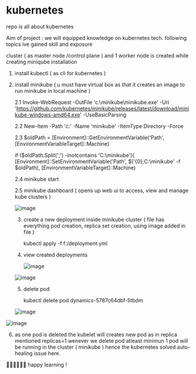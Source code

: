# kubernetes
repo is all about kubernetes 


Aim of project :  we will equipped knowledge on kubernetes tech. following topics ive gained skill and exposure 

 cluster ( as master node /control plane ) and 1 worker node is created while creating miniqube installation

 1. install kubectl ( as cli for kubernetes )

   
 3. install minikube ( u must have virtual box as that it creates an image to run  minikube in local machine ) 

    
      2.1 Invoke-WebRequest -OutFile 'c:\minikube\minikube.exe' -Uri 'https://github.com/kubernetes/minikube/releases/latest/download/minikube-windows-amd64.exe' -UseBasicParsing

    
      2.2  New-Item -Path 'c:\' -Name 'minikube' -ItemType Directory -Force

    
      2.3  $oldPath = [Environment]::GetEnvironmentVariable('Path', [EnvironmentVariableTarget]::Machine)

    
    if ($oldPath.Split(';') -inotcontains 'C:\minikube'){
               [Environment]::SetEnvironmentVariable('Path', $('{0};C:\minikube' -f $oldPath), [EnvironmentVariableTarget]::Machine)

    
      2.4  minikube start

    
      2.5  minikube dashboard ( opens up web ui  to access, view and manage kube clusters )



    ![image](https://github.com/user-attachments/assets/68408950-eb80-4676-a4f1-de7c317dc398)



    3.  create a new deployment inside minikube cluster ( file has everything pod creation, replica set creation, using image added in file ) 

         kubectl apply -f f:/deployment.yml


    4. view created deployments
   
       ![image](https://github.com/user-attachments/assets/4358c428-b9fc-4d62-9035-640071823cb9)


      ![image](https://github.com/user-attachments/assets/938c5ba7-96ff-4dca-a688-a9a8666e028c)



    5. delete pod
   
        kubectl delete pod dynamics-5787c64dbf-5tbdm
   
     ![image](https://github.com/user-attachments/assets/9a06060b-c5a3-4dec-ae4c-a699ea429a46)




![image](https://github.com/user-attachments/assets/8da8bbc6-e9ec-4dd0-8878-30df28519a06)



  6. as one pod is deleted the kubelet  will creates new pod as in replica mentioned replicas=1  wenever we delete pod atleast minimun  1 pod will be running in
         the cluster ( minikube )  hence the kubernetes solved auto- healing issue here.


     
     
     
  🎉🎉🎉🎉🎉🎉 happy learning ! 


     


